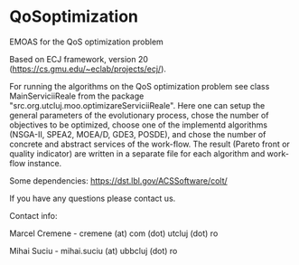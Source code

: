 # QoSoptimization
EMOAS for the QoS optimization problem

Based on ECJ framework, version 20 (https://cs.gmu.edu/~eclab/projects/ecj/).

For running the algorithms on the QoS optimization problem see class MainServiciiReale from the package "src.org.utcluj.moo.optimizareServiciiReale". Here one can setup the general parameters of the evolutionary process, chose the number of objectives to be optimized, choose one of the implementd algorithms (NSGA-II, SPEA2, MOEA/D, GDE3, POSDE), and chose the number of concrete and abstract services of the work-flow. The result (Pareto front or quality indicator) are written in a separate file for each algorithm and work-flow instance.

Some dependencies:
https://dst.lbl.gov/ACSSoftware/colt/

If you have any questions please contact us.

Contact info:

Marcel Cremene - cremene (at) com (dot) utcluj (dot) ro

Mihai Suciu - mihai.suciu (at) ubbcluj (dot) ro